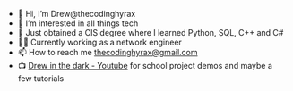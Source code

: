 - 👋 Hi, I’m Drew@thecodinghyrax
- 👀 I’m interested in all things tech
- 🌱 Just obtained a CIS degree where I learned Python, SQL, C++ and C#
- 👨‍💼 Currently working as a network engineer 
- 📫 How to reach me thecodinghyrax@gmail.com
- 📺 [Drew in the dark - Youtube](https://www.youtube.com/channel/UCzGNAIqay_p-WialgGPv--w) for school project demos and maybe a few tutorials

<!---
thecodinghyrax/thecodinghyrax is a ✨ special ✨ repository because its `README.md` (this file) appears on your GitHub profile.
You can click the Preview link to take a look at your changes.
--->
